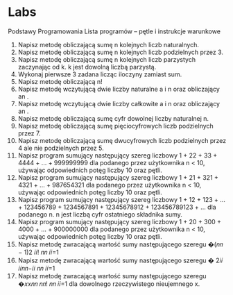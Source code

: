 # Labs


Podstawy Programowania
Lista programów – pętle i instrukcje warunkowe
1. Napisz metodę obliczającą sumę n kolejnych liczb naturalnych.
2. Napisz metodę obliczającą sumę n kolejnych liczb podzielnych przez 3.
3. Napisz metodę obliczającą sumę n kolejnych liczb parzystych zaczynając od k. k jest dowolną
liczbą parzystą.
4. Wykonaj pierwsze 3 zadana licząc iloczyny zamiast sum.
5. Napisz metodę obliczającą n!
6. Napisz metodę wczytującą dwie liczby naturalne a i n oraz obliczający an
.
7. Napisz metodę wczytującą dwie liczby całkowite a i n oraz obliczający an
.
8. Napisz metodę obliczającą sumę cyfr dowolnej liczby naturalnej n.
9. Napisz metodę obliczającą sumę pięciocyfrowych liczb podzielnych przez 7.
10. Napisz metodę obliczającą sumę dwucyfrowych liczb podzielnych przez 4 ale nie podzielnych
przez 5.
11. Napisz program sumujący następujący szereg liczbowy 1 + 22 + 33 + 4444 + ... + 999999999 dla
podanego przez użytkownika n < 10, używając odpowiednich potęg liczby 10 oraz pętli.
12. Napisz program sumujący następujący szereg liczbowy 1 + 21 + 321 + 4321 + ... + 987654321
dla podanego przez użytkownika n < 10, używając odpowiednich potęg liczby 10 oraz pętli.
13. Napisz program sumujący następujący szereg liczbowy 1 + 12 + 123 + … + 123456789 +
1234567891 + 12345678912 + 123456789123 + … dla podanego n. n jest liczbą cyfr ostatniego
składnika sumy.
14. Napisz program sumujący następujący szereg liczbowy 1 + 20 + 300 + 4000 + ... + 900000000
dla podanego przez użytkownika n < 10, używając odpowiednich potęg liczby 10 oraz pętli.
15. Napisz metodę zwracającą wartość sumy następującego szeregu
�(𝑛𝑛 − 1)2
𝑖𝑖!
𝑛𝑛
𝑖𝑖=1
16. Napisz metodę zwracającą wartość sumy następującego szeregu
� 2𝑖𝑖
𝑖𝑖𝑛𝑛−𝑖𝑖
𝑛𝑛
𝑖𝑖=1
17. Napisz metodę zwracającą wartość sumy następującego szeregu
�𝑥𝑥𝑛𝑛
𝑛𝑛!
𝑛𝑛
𝑖𝑖=1
dla dowolnego rzeczywistego nieujemnego x.
